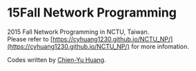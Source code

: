 # 15Fall Network Programming

2015 Fall Network Programming in NCTU, Taiwan.<br/>
Please refer to [https://cyhuang1230.github.io/NCTU_NP/](https://cyhuang1230.github.io/NCTU_NP/) for more infomation.

Codes written by [Chien-Yu Huang](https://cyhuang1230.github.io/about/).

